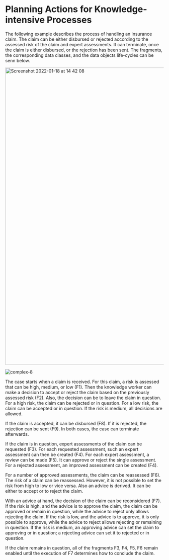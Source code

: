 # Planning Actions for Knowledge-intensive Processes

The following example describes the process of handling an insurance claim. The claim can be either disbursed or rejected according to the assessed risk of the claim and expert assessments. It can terminate, once the claim is either disbursed, or the rejection has been sent. The fragments, the corresponding data classes, and the data objects life-cycles can be senn below.

<img width="946" alt="Screenshot 2022-01-18 at 14 42 08" src="https://user-images.githubusercontent.com/32839252/149950038-23f0ddcd-40ef-40cd-999f-d2d043e91c99.png">

![complex-8](https://user-images.githubusercontent.com/32839252/149950009-49d6ab18-9ec8-4fd6-9ce4-9f3f5002a096.png)

The case starts when a claim is received. For this claim, a risk is assessed that can be high, medium, or low (F1). Then the knowledge worker can make a decision to accept or reject the claim based on the previously assessed risk (F2). Also, the decision can be to leave the claim in question. For a high risk, the claim can be rejected or in question. For a low risk, the claim can be accepted or in question. If the risk is medium, all decisions are allowed.

If the claim is accepted, it can be disbursed (F8). If it is rejected, the rejection can be sent (F9). In both cases, the case can terminate afterwards.

If the claim is in question, expert assessments of the claim can be requested (F3). For each requested assessment, such an expert assessment can then be created (F4). For each expert assessment, a review can be made (F5). It can approve or reject the single assessment. For a rejected assessment, an improved assessment can be created (F4). 

For a number of approved assessments, the claim can be reassessed (F6). The risk of a claim can be reassessed. However, it is not possible to set the risk from high to low or vice versa. Also an advice is derived. It can be either to accept or to reject the claim.

With an advice at hand, the decision of the claim can be reconsidered (F7). If the risk is high, and the advice is to approve the claim, the claim can be approved or remain in question, while the advice to reject only allows rejecting the claim. If the risk is low, and the advice is to approve, it is only possible to approve, while the advice to reject allows rejecting or remaining in question. If the risk is medium, an approving advice can set the claim to approving or in question; a rejecting advice can set it to rejected or in question.

If the claim remains in question, all of the fragments F3, F4, F5, F6 remain enabled until the execution of F7 determines how to conclude the claim.
